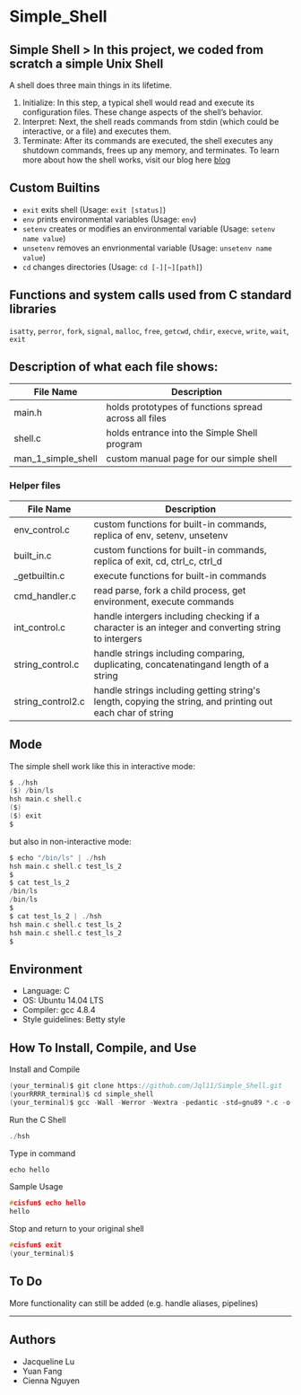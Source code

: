 # Simple_Shell

## Simple Shell > In this project, we coded from scratch a simple Unix Shell
A shell does three main things in its lifetime.
1. Initialize: In this step, a typical shell would read and execute its configuration files. These change aspects of the shell’s behavior.
2. Interpret: Next, the shell reads commands from stdin (which could be interactive, or a file) and executes them.
3. Terminate: After its commands are executed, the shell executes any shutdown commands, frees up any memory, and terminates.
To learn more about how the shell works, visit our blog here [blog](https://www.linkedin.com/pulse/behing-scenes-what-really-happens-when-executing-ls-l-cienna-nguyen)
## Custom Builtins
* `exit` exits shell (Usage: `exit [status]`)
* `env` prints environmental variables (Usage: `env`)
* `setenv` creates or modifies an environmental variable (Usage: `setenv name value`)
* `unsetenv` removes an envrionmental variable (Usage: `unsetenv name value`)
* `cd` changes directories (Usage: `cd [-][~][path]`)

## Functions and system calls used from C standard libraries
`isatty`, `perror`, `fork`, `signal`, `malloc`, `free`, `getcwd`, `chdir`, `execve`, `write`, `wait`, `exit`

## Description of what each file shows:
| File Name | Description |
|-----------|-------------|
| main.h | holds prototypes of functions spread across all files |
| shell.c | holds entrance into the Simple Shell program |
| man_1_simple_shell | custom manual page for our simple shell |

### Helper files
| File Name | Description |
|-----------|-------------|
| env_control.c | custom functions for built-in commands, replica of env, setenv, unsetenv |
| built_in.c | custom functions for built-in commands, replica of exit, cd, ctrl_c, ctrl_d |
| _getbuiltin.c | execute functions for built-in commands |
| cmd_handler.c | read parse, fork a child process, get environment, execute commands |
| int_control.c | handle intergers including checking if a character is an integer and converting string to intergers |
| string_control.c | handle strings including comparing, duplicating, concatenatingand length of a string |
| string_control2.c | handle strings including getting string's length, copying the string, and printing out  each char of string |
## Mode
The simple shell work like this in interactive mode:
```C
$ ./hsh
($) /bin/ls
hsh main.c shell.c
($)
($) exit
$
```
but also in non-interactive mode:
```C
$ echo "/bin/ls" | ./hsh
hsh main.c shell.c test_ls_2
$
$ cat test_ls_2
/bin/ls
/bin/ls
$
$ cat test_ls_2 | ./hsh
hsh main.c shell.c test_ls_2
hsh main.c shell.c test_ls_2
$
```
## Environment
* Language: C
* OS: Ubuntu 14.04 LTS
* Compiler: gcc 4.8.4
* Style guidelines: Betty style

## How To Install, Compile, and Use

Install and Compile
``` C
(your_terminal)$ git clone https://github.com/Jql11/Simple_Shell.git
(yourRRRR_terminal)$ cd simple_shell
(your_terminal)$ gcc -Wall -Werror -Wextra -pedantic -std=gnu89 *.c -o hsh
```
Run the C Shell
```C
./hsh
```

Type in command
```C
echo hello
```

Sample Usage
```C
#cisfun$ echo hello
hello
```
Stop and return to your original shell
```C
#cisfun$ exit
(your_terminal)$
```
## To Do
More functionality can still be added (e.g. handle aliases, pipelines)
***
## Authors

* Jacqueline Lu 
* Yuan Fang 
* Cienna Nguyen


